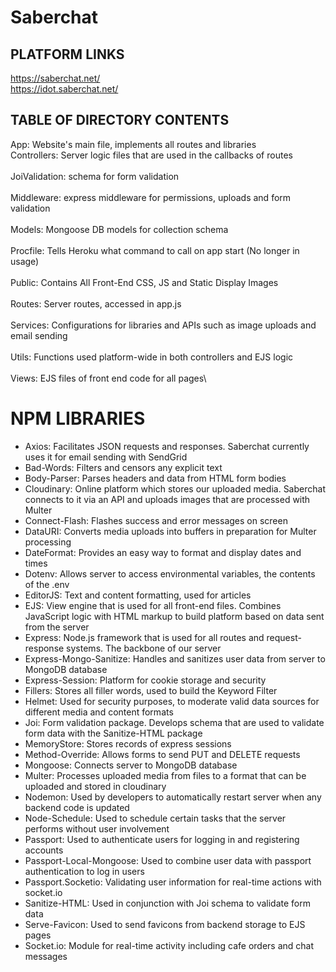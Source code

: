 # Saberchat

PLATFORM LINKS
-----------------------------------------
https://saberchat.net/
\
https://idot.saberchat.net/

TABLE OF DIRECTORY CONTENTS
-----------------------------------------
App: Website's main file, implements all routes and libraries
\
Controllers: Server logic files that are used in the callbacks of routes\
\
JoiValidation: schema for form validation\
\
Middleware: express middleware for permissions, uploads and form validation\
\
Models: Mongoose DB models for collection schema\
\
Procfile: Tells Heroku what command to call on app start (No longer in usage)\
\
Public: Contains All Front-End CSS, JS and Static Display Images\
\
Routes: Server routes, accessed in app.js\
\
Services: Configurations for libraries and APIs such as image uploads and email sending\
\
Utils: Functions used platform-wide in both controllers and EJS logic\
\
Views: EJS files of front end code for all pages\


NPM LIBRARIES
===================================

- Axios: Facilitates JSON requests and responses. Saberchat currently uses it for email sending with SendGrid
- Bad-Words: Filters and censors any explicit text
- Body-Parser: Parses headers and data from HTML form bodies
- Cloudinary: Online platform which stores our uploaded media. Saberchat connects to it via an API and uploads images that are processed with Multer
- Connect-Flash: Flashes success and error messages on screen
- DataURI: Converts media uploads into buffers in preparation for Multer processing
- DateFormat: Provides an easy way to format and display dates and times
- Dotenv: Allows server to access environmental variables, the contents of the .env
- EditorJS: Text and content formatting, used for articles
- EJS: View engine that is used for all front-end files. Combines JavaScript logic with HTML markup to build platform based on data sent from the server
- Express: Node.js framework that is used for all routes and request-response systems. The backbone of our server
- Express-Mongo-Sanitize: Handles and sanitizes user data from server to MongoDB database
- Express-Session: Platform for cookie storage and security
- Fillers: Stores all filler words, used to build the Keyword Filter
- Helmet: Used for security purposes, to moderate valid data sources for different media and content formats
- Joi: Form validation package. Develops schema that are used to validate form data with the Sanitize-HTML package
- MemoryStore: Stores records of express sessions
- Method-Override: Allows forms to send PUT and DELETE requests
- Mongoose: Connects server to MongoDB database
- Multer: Processes uploaded media from files to a format that can be uploaded and stored in cloudinary
- Nodemon: Used by developers to automatically restart server when any backend code is updated
- Node-Schedule: Used to schedule certain tasks that the server performs without user involvement
- Passport: Used to authenticate users for logging in and registering accounts
- Passport-Local-Mongoose: Used to combine user data with passport authentication to log in users
- Passport.Socketio: Validating user information for real-time actions with socket.io
- Sanitize-HTML: Used in conjunction with Joi schema to validate form data
- Serve-Favicon: Used to send favicons from backend storage to EJS pages
- Socket.io: Module for real-time activity including cafe orders and chat messages
